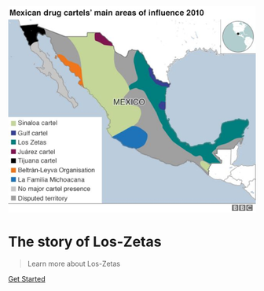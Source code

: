 <!-- _coverpage.md -->

![logo](image/mexico_cartel_map.jpg)

#  The story of Los-Zetas 

> Learn more about Los-Zetas

[Get Started](README.md)